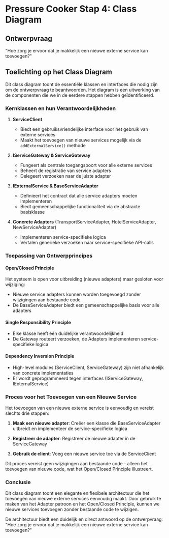 # Pressure Cooker Stap 4: Class Diagram

## Ontwerpvraag
"Hoe zorg je ervoor dat je makkelijk een nieuwe externe service kan toevoegen?"

## Toelichting op het Class Diagram

Dit class diagram toont de essentiële klassen en interfaces die nodig zijn om de ontwerpvraag te beantwoorden. Het diagram is een uitwerking van de componenten die we in de eerdere stappen hebben geïdentificeerd.

### Kernklassen en hun Verantwoordelijkheden

1. **ServiceClient**
   - Biedt een gebruiksvriendelijke interface voor het gebruik van externe services
   - Maakt het toevoegen van nieuwe services mogelijk via de `addExternalService()` methode

2. **IServiceGateway & ServiceGateway**
   - Fungeert als centrale toegangspoort voor alle externe services
   - Beheert de registratie van service adapters
   - Delegeert verzoeken naar de juiste adapter

3. **IExternalService & BaseServiceAdapter**
   - Definieert het contract dat alle service adapters moeten implementeren
   - Biedt gemeenschappelijke functionaliteit via de abstracte basisklasse

4. **Concrete Adapters** (TransportServiceAdapter, HotelServiceAdapter, NewServiceAdapter)
   - Implementeren service-specifieke logica
   - Vertalen generieke verzoeken naar service-specifieke API-calls

### Toepassing van Ontwerpprincipes

#### Open/Closed Principle
Het systeem is open voor uitbreiding (nieuwe adapters) maar gesloten voor wijziging:
- Nieuwe service adapters kunnen worden toegevoegd zonder wijzigingen aan bestaande code
- De BaseServiceAdapter biedt een gemeenschappelijke basis voor alle adapters

#### Single Responsibility Principle
- Elke klasse heeft één duidelijke verantwoordelijkheid
- De Gateway routeert verzoeken, de Adapters implementeren service-specifieke logica

#### Dependency Inversion Principle
- High-level modules (ServiceClient, ServiceGateway) zijn niet afhankelijk van concrete implementaties
- Er wordt geprogrammeerd tegen interfaces (IServiceGateway, IExternalService)

### Proces voor het Toevoegen van een Nieuwe Service

Het toevoegen van een nieuwe externe service is eenvoudig en vereist slechts drie stappen:

1. **Maak een nieuwe adapter**: Creëer een klasse die BaseServiceAdapter uitbreidt en implementeer de service-specifieke logica

2. **Registreer de adapter**: Registreer de nieuwe adapter in de ServiceGateway

3. **Gebruik de client**: Voeg een nieuwe service toe via de ServiceClient

Dit proces vereist geen wijzigingen aan bestaande code - alleen het toevoegen van nieuwe code, wat het Open/Closed Principle illustreert.

### Conclusie

Dit class diagram toont een elegante en flexibele architectuur die het toevoegen van nieuwe externe services eenvoudig maakt. Door gebruik te maken van het Adapter patroon en het Open/Closed Principle, kunnen we nieuwe services toevoegen zonder bestaande code te wijzigen. 

De architectuur biedt een duidelijk en direct antwoord op de ontwerpvraag: "Hoe zorg je ervoor dat je makkelijk een nieuwe externe service kan toevoegen?" 